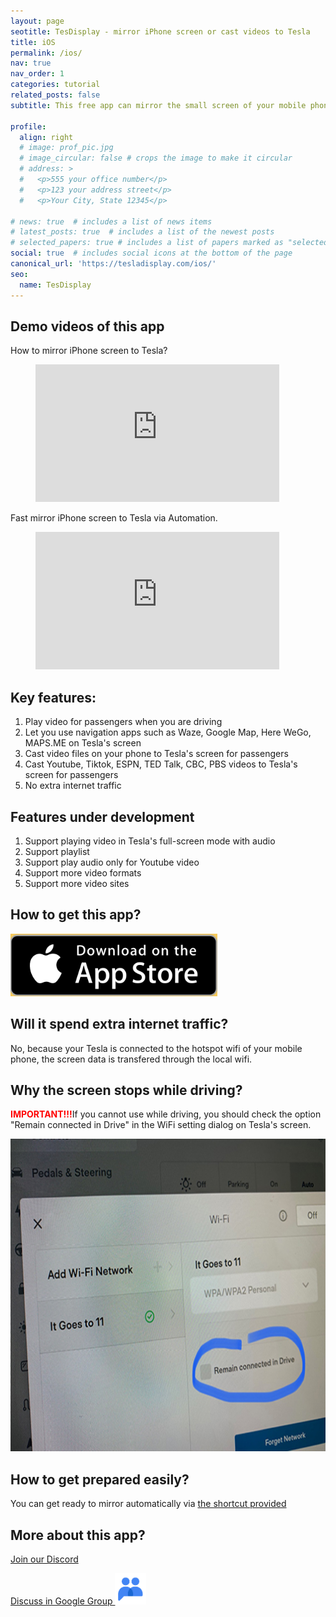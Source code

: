 ```yaml
---
layout: page
seotitle: TesDisplay - mirror iPhone screen or cast videos to Tesla
title: iOS
permalink: /ios/
nav: true
nav_order: 1
categories: tutorial
related_posts: false
subtitle: This free app can mirror the small screen of your mobile phone to the big screen of your Tesla while driving.

profile:
  align: right
  # image: prof_pic.jpg
  # image_circular: false # crops the image to make it circular
  # address: >
  #   <p>555 your office number</p>
  #   <p>123 your address street</p>
  #   <p>Your City, State 12345</p>

# news: true  # includes a list of news items
# latest_posts: true  # includes a list of the newest posts
# selected_papers: true # includes a list of papers marked as "selected={true}"
social: true  # includes social icons at the bottom of the page
canonical_url: 'https://tesladisplay.com/ios/'
seo:
  name: TesDisplay
---
```

## Demo videos of this app
How to mirror iPhone screen to Tesla?
<!-- blank line -->
<figure class="video-container">
  <iframe width="390" height="220" src="https://www.youtube.com/embed/7gpRzQRM3uk" frameborder="0" allowfullscreen="true"> </iframe>
</figure>
<!-- blank line -->

Fast mirror iPhone screen to Tesla via Automation.
<!-- blank line -->
<figure class="video-container">
  <iframe width="390" height="220" src="https://www.youtube.com/embed/RuW6pdcY930" frameborder="0" allowfullscreen="true"> </iframe>
</figure>
<!-- blank line -->

## Key features:
1. Play video for passengers when you are driving
2. Let you use navigation apps such as Waze, Google Map, Here WeGo, MAPS.ME on Tesla's screen
3. Cast video files on your phone to Tesla's screen for passengers
4. Cast Youtube, Tiktok, ESPN, TED Talk, CBC, PBS videos to Tesla's screen for passengers
5. No extra internet traffic

## Features under development
1. Support playing video in Tesla's full-screen mode with audio
2. Support playlist
3. Support play audio only for Youtube video
4. Support more video formats
5. Support more video sites

## How to get this app?
<a id="appstore" href ="https://apps.apple.com/app/TesDisplay/id6469987744">
<img src="/assets/img/app-store-badge.png" height="100px">
</a>

## Will it spend extra internet traffic?
No, because your Tesla is connected to the hotspot wifi of your mobile phone, the screen data is transfered through the local wifi. 

## Why the screen stops while driving?
<p><span style="color: red"><b>IMPORTANT!!!</b></span>If you cannot use while driving, you should check the option "Remain connected in Drive" in the WiFi setting dialog on Tesla's screen.</p>
<img src="/assets/img/wifi-connected.jpg" height="500px"></a>

## How to get prepared easily?
<p>You can get ready to mirror automatically via <a href="/tesconnect_shortcut">the shortcut provided</a></p>

## More about this app?
<p><a href ="https://discord.gg/Tvbs9uWcN9" target="_blank">Join our Discord</a></p>
<p><a href ="https://groups.google.com/g/tesla-display" target="_blank">Discuss in Google Group 
<img src="/group.png" height=50px></a></p>
